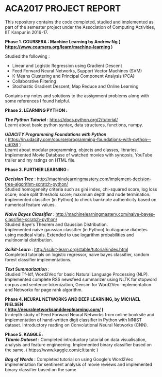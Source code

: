 # ACA2017 PROJECT REPORT #

This repository contains the code completed, studied and implemented as part of the semester project under the Association of Computing Activities, IIT Kanpur in 2016-17. 

 __Phase 1. COURSERA : Machine Learning by Andrew Ng   ( https://www.coursera.org/learn/machine-learning )__  
   
   
  Studied the following :  
  - Linear and Logistic Regression using Gradient Descent  
  - Feed Forward Neural Networks, Support Vector Machines (SVM)  
  - K-Means Clustering and Principal Component Analysis (PCA)  
  - Collaborative Filtering  
  - Stochastic Gradient Descent, Map Reduce and Online Learning  
  
  Contains my notes and solutions to the assignment problems along with some references I found helpful.
  
__Phase 2. LEARNING PYTHON :__  
  
  
___The Python Tutorial___ : https://docs.python.org/2/tutorial/  
Learnt about basic python syntax, data structures, functions, numpy.  
      
___UDACITY Programming Foundations with Python___  
( https://in.udacity.com/course/programming-foundations-with-python--ud036 )  
Learnt about modular programming, objects and classes, libraries. Implemented Movie Database of watched movies with synopsis, YouTube trailer and my ratings on HTML file.  
      
__Phase 3. FURTHER LEARNING :__  
  
  
  ___Decision Tree___ : http://machinelearningmastery.com/implement-decision-tree-algorithm-scratch-python/  
  Studied homogeneity criteria such as gini index, chi-squared score, log loss score; node split threshold score; maximum depth and node termination.  
  Implemented classifier (in Python) to check banknote authenticity based on numerical feature values.  
    
  ___Naive Bayes Classifier___ : http://machinelearningmastery.com/naive-bayes-classifier-scratch-python/  
  Studied Baye's Theorem and Gaussian Distribution.  
  Implemented naive gaussian classifier (in Python) to diagnose diabetes using medical vitals. Extended to use logarithm probabilities and multinomial distribution.  
    
  ___Scikit-Learn___ : http://scikit-learn.org/stable/tutorial/index.html  
  Completed tutorials on logistic regressor, naive bayes classifier, random forest classifier implementations.  
    
  ___Text Summarization___ :  
  Studied Tf-Idf, Word2Vec for basic Natural Language Processing (NLP).      
  Implemented complete RSS newsfeed summarizer using NLTK for stopword corpus and sentence tokenization, Gensim for Word2Vec implementation and Networkx for page rank algorithm.  
    
__Phase 4. NEURAL NETWORKS AND DEEP LEARNING, by MICHAEL NIELSEN  
( http://neuralnetworksanddeeplearning.com/ )__  
  In-depth study of Feed Forward Neural Networks from online booksite and implementation of hand-written digit classifier in Python with MNIST dataset. Introductory reading on Convolutional Neural Networks (CNN).  
    
__Phase 5. KAGGLE :__  
  ___Titanic Dataset___ : Completed introductory tutorial on data visualisation, analysis and feature engineering. Implemented binary classifier based on the same. ( https://www.kaggle.com/c/titanic )  
    
  ___Bag of Words___ : Completed tutorial on using Google's Word2Vec implementation for sentiment analysis of movie reviews and implemented binary classifier based on the same.  
  
